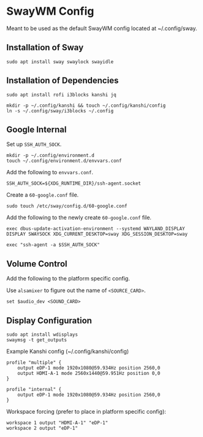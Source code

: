 # SwayWM Config
Meant to be used as the default SwayWM config located at ~/.config/sway.

## Installation of Sway

```shell
sudo apt install sway swaylock swayidle
```

## Installation of Dependencies

```shell
sudo apt install rofi i3blocks kanshi jq
```

```shell
mkdir -p ~/.config/kanshi && touch ~/.config/kanshi/config
ln -s ~/.config/sway/i3blocks ~/.config
```

## Google Internal

Set up `SSH_AUTH_SOCK`.

```shell
mkdir -p ~/.config/environment.d
touch ~/.config/environment.d/envvars.conf

```

Add the following to `envvars.conf`.

```shell
SSH_AUTH_SOCK=${XDG_RUNTIME_DIR}/ssh-agent.socket
```

Create a `60-google.conf` file.

```shell
sudo touch /etc/sway/config.d/60-google.conf
```

Add the following to the newly create `60-google.conf` file.

```shell
exec dbus-update-activation-environment --systemd WAYLAND_DISPLAY DISPLAY SWAYSOCK XDG_CURRENT_DESKTOP=sway XDG_SESSION_DESKTOP=sway

exec "ssh-agent -a $SSH_AUTH_SOCK"
```

## Volume Control

Add the following to the platform specific config.

Use `alsamixer` to figure out the name of `<SOURCE_CARD>`.

```shell
set $audio_dev <SOUND_CARD>
```

## Display Configuration

```shell
sudo apt install wdisplays
swaymsg -t get_outputs
```

Example Kanshi config (~/.config/kanshi/config)

```shell
profile "multiple" {
	output eDP-1 mode 1920x1080@59.934Hz position 2560,0
	output HDMI-A-1 mode 2560x1440@59.951Hz position 0,0
}

profile "internal" {
	output eDP-1 mode 1920x1080@59.934Hz position 2560,0
}
```

Workspace forcing (prefer to place in platform specific config):

```shell
workspace 1 output "HDMI-A-1" "eDP-1"
workspace 2 output "eDP-1"
```
